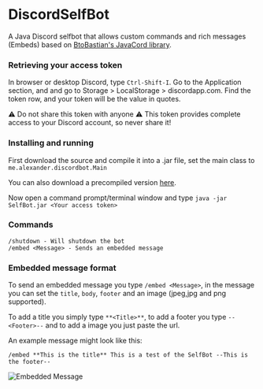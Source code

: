 # DiscordSelfBot
A Java Discord selfbot that allows custom commands and rich messages (Embeds) based on [BtoBastian's JavaCord library](https://github.com/BtoBastian/Javacord).

### Retrieving your access token

In browser or desktop Discord, type `Ctrl-Shift-I`. Go to the Application section, and and go to Storage > LocalStorage > discordapp.com. Find the token row, and your token will be the value in quotes. 

⚠ Do not share this token with anyone ⚠ This token provides complete access to your Discord account, so never share it!

### Installing and running

First download the source and compile it into a .jar file, set the main class to `me.alexander.discordbot.Main`

You can also download a precompiled version [here](https://github.com/Moudoux/DiscordSelfBot/blob/master/SelfBot.jar).

Now open a command prompt/terminal window and type `java -jar SelfBot.jar <Your access token>`

### Commands

```
/shutdown - Will shutdown the bot
/embed <Message> - Sends an embedded message
```

### Embedded message format

To send an embedded message you type `/embed <Message>`, in the message you can set the `title`, `body`, `footer` and an image (jpeg,jpg and png supported).

To add a title you simply type `**<Title>**`, to add a footer you type `--<Footer>--` and to add a image you just paste the url.

An example message might look like this: 

`/embed **This is the title** This is a test of the SelfBot --This is the footer--`

![Embedded Message](http://image.prntscr.com/image/673b1abeaee94bdaa108375c8935ecc4.png)
